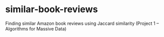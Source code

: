 # similar-book-reviews
Finding similar Amazon book reviews using Jaccard similarity (Project 1 – Algorithms for Massive Data)
